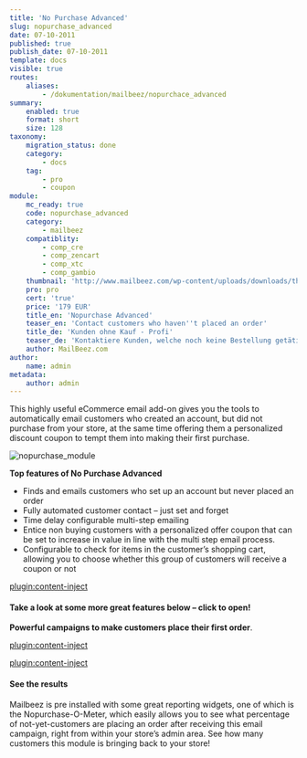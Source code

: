 ```yaml
---
title: 'No Purchase Advanced'
slug: nopurchase_advanced
date: 07-10-2011
published: true
publish_date: 07-10-2011
template: docs
visible: true
routes:
    aliases:
        - /dokumentation/mailbeez/nopurchace_advanced
summary:
    enabled: true
    format: short
    size: 128
taxonomy:
    migration_status: done
    category:
        - docs
    tag:
        - pro
        - coupon
module:
    mc_ready: true
    code: nopurchase_advanced
    category:
        - mailbeez
    compatiblity:
        - comp_cre
        - comp_zencart
        - comp_xtc
        - comp_gambio
    thumbnail: 'http://www.mailbeez.com/wp-content/uploads/downloads/thumbnails/2011/10/icon_321.png'
    pro: pro
    cert: 'true'
    price: '179 EUR'
    title_en: 'Nopurchase Advanced'
    teaser_en: 'Contact customers who haven''t placed an order'
    title_de: 'Kunden ohne Kauf - Profi'
    teaser_de: 'Kontaktiere Kunden, welche noch keine Bestellung getätigt haben.'
    author: MailBeez.com
author:
    name: admin
metadata:
    author: admin
---
```


This highly useful eCommerce email add-on gives you the tools to automatically email customers who created an account, but did not purchase from your store, at the same time offering them a personalized discount coupon to tempt them into making their first purchase.

![](http://www.mailbeez.com/wp-content/uploads/2011/10/nopurchase_module.png "nopurchase_module")

**Top features of No Purchase Advanced**

- Finds and emails customers who set up an account but never placed an order
- Fully automated customer contact – just set and forget
- Time delay configurable multi-step emailing
- Entice non buying customers with a personalized offer coupon that can be set to increase in value in line with the multi step email process.
- Configurable to check for items in the customer’s shopping cart, allowing you to choose whether this group of customers will receive a coupon or not

[plugin:content-inject](/content_blocks/pro_responsive_template)

#### Take a look at some more great features below – click to open!

**Powerful campaigns to make customers place their first order**.  

[plugin:content-inject](/content_blocks/pro_coupon)

[plugin:content-inject](/content_blocks/pro_common_advantage)


#### See the results

Mailbeez is pre installed with some great reporting widgets, one of which is the Nopurchase-O-Meter, which easily allows you to see what percentage of not-yet-customers are placing an order after receiving this email campaign, right from within your store’s admin area. See how many customers this module is bringing back to your store!